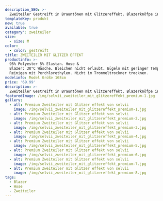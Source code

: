```yaml
---
description_SEO: >-
  Zweiteiler Gestreift in Brauntönen mit Glitzereffekt. Blazerknöfpe in gleicher Farbe. Klassicher Kragen. Hose mit elastischem Bund und keinen Taschen.
templateKey: produkt
new: true
available: true
category': zweiteiler
size:
  - size: M
color:
  - color: gestreift
title: ZWEITEILER MIT GLITZER EFFEKT
productinfo: >-
  95% Polyester 5% Elastan. Hose &
  Blazer: 30°C Wäsche. Bleichen nicht erlaubt. Bügeln mit geringer Temperatur.
  Reinigen mit Perchlorethylen. Nicht im Trommeltrockner trocknen.
modelinfo: Model Größe 168cm
price: '69.99'
description: >-
  Zweiteiler Gestreift in Brauntönen mit Glitzereffekt. Blazerknöfpe in gleicher Farbe. Klassicher Kragen. Hose mit elastischem Bund und keinen Taschen
featuredImage: /img/selvii_zweiteiler_mit_glitzereffekt_premium-1.jpg
gallery:
  - alt: Premium Zweiteiler mit Glitzer effekt von selvii
    image: /img/selvii_zweiteiler_mit_glitzereffekt_premium-1.jpg
  - alt: Premium Zweiteiler mit Glitzer effekt von selvii
    image: /img/selvii_zweiteiler_mit_glitzereffekt_premium-2.jpg
  - alt: Premium Zweiteiler mit Glitzer effekt von selvii
    image: /img/selvii_zweiteiler_mit_glitzereffekt_premium-3.jpg
  - alt: Premium Zweiteiler mit Glitzer effekt von selvii
    image: /img/selvii_zweiteiler_mit_glitzereffekt_premium-4.jpg
  - alt: Premium Zweiteiler mit Glitzer effekt von selvii
    image: /img/selvii_zweiteiler_mit_glitzereffekt_premium-5.jpg
  - alt: Premium Zweiteiler mit Glitzer effekt von selvii
    image: /img/selvii_zweiteiler_mit_glitzereffekt_premium-6.jpg
  - alt: Premium Zweiteiler mit Glitzer effekt von selvii
    image: /img/selvii_zweiteiler_mit_glitzereffekt_premium-7.jpg
  - alt: Premium Zweiteiler mit Glitzer effekt von selvii
    image: /img/selvii_zweiteiler_mit_glitzereffekt_premium-8.jpg
tags:
  - Blazer
  - Hose
  - Zweiteiler
---
```


